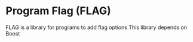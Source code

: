 # Program Flag (FLAG)

FLAG is a library for programs to add flag options
This library depends on Boost
